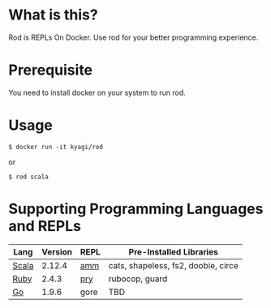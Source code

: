 # What is this?
Rod is REPLs On Docker. Use rod for your better programming experience.

# Prerequisite 
You need to install docker on your system to run rod.

# Usage
```
$ docker run -it kyagi/rod
```

or 

```
$ rod scala
```

# Supporting Programming Languages and REPLs

| Lang | Version | REPL | Pre-Installed Libraries |
| ----- | -------| ---- | ----------------------------------- |
| [Scala](https://www.scala-lang.org/)  | 2.12.4 | [amm](https://github.com/lihaoyi/Ammonite) | cats, shapeless, fs2, doobie, circe |
| [Ruby](https://www.ruby-lang.org/en/) | 2.4.3  | [pry](https://github.com/pry/pry)  | rubocop, guard |
| [Go](https://golang.org/)             | 1.9.6  | gore | TBD                                 |
